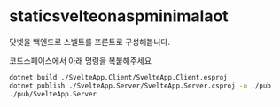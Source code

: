 # staticsvelteonaspminimalaot

닷넷을 백엔드로 스벨트를 프론트로 구성해봅니다.

코드스페이스에서 아래 명령을 복붙해주세요

```bash
dotnet build ./SvelteApp.Client/SvelteApp.Client.esproj
dotnet publish ./SvelteApp.Server/SvelteApp.Server.csproj -o ./pub
./pub/SvelteApp.Server
```